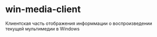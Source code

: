 # win-media-client

Клиентская часть отображения информмации о воспроизведении текущей мультимедии в Windows
